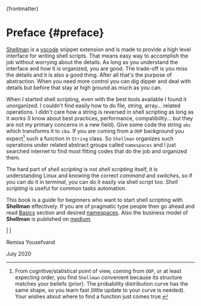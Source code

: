 {frontmatter}

# Preface {#preface}

[Shellman](https://marketplace.visualstudio.com/items?itemName=Remisa.shellman&ssr=false) is a [vscode](https://code.visualstudio.com) snippet extension and is made to provide a high level interface for writing shell scripts. That means easy way to accomplish the job without worrying about the details. As long as you understand the interface and how it is organized, you are good. The trade-off is you miss the details and it is also a good thing. After all that's the purpose of abstraction. When you need more control you can dig dipper and deal with details but before that stay at high ground as much as you can.

When I started shell scripting, even with the best tools available I found it unorganized. I couldn't find easily how to do file, string, array... related operations. I didn't care how a string is reversed in shell scripting as long as it works (I know about best practices, performance, compatibility... but they are not my primary concerns in a new field). Give some code the string `abc` which transforms it to `cba`. If you are coming from a `OOP` background you expect[^prior] such a function in `String` class. So `Shellman` organizes such operations under related abstract groups called `namespaces` and I just searched internet to find most fitting codes that do the job and organized them.

The hard part of *shell scripting* is not *shell scripting* itself, it is understanding Linux and knowing the correct *command* and *switches*, so if you can do it in *terminal*, you can do it easily via shell script too. *Shell scripting* is useful for common tasks automation.

This book is a guide for beginners who want to start shell scripting with **Shellman** effectively. If you are of pragmatic type people then go ahead and read [Basics](#basics) section and desired [namespaces](##namespaces). Also the business model of **Shellman** is published on [medium](https://medium.com/@remisa.yousefvand/shellman-reborn-f2cc948ce3fc).

| |

Remisa Yousefvand

July 2020

[^prior]: From cognitive/statistical point of view, coming from `OOP`, or at least expecting order, you find `Shellman` convenient because its structure matches your beliefs (prior). The probability distribution curve has the same shape, so you learn fast (little update to your curve is needed). Your wishes about where to find a function just comes true.
